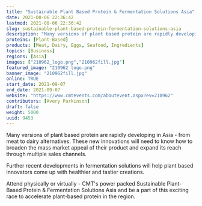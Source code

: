 ```yaml
---
title: "Sustainable Plant Based Protein & Fermentation Solutions Asia"
date: 2021-08-06 22:36:42
lastmod: 2021-08-06 22:36:42
slug: sustainable-plant-based-protein-fermentation-solutions-asia
description: "Many versions of plant based protein are rapidly developing in Asia - from meat to dairy alternatives. These new innovations will need to know how to broaden the mass market appeal of their product and expand its reach through multiple sales channels.Further recent developments in fermentation solutions will help plant based innovators come up with healthier and tastier creations."
proteins: [Plant-Based]
products: [Meat, Dairy, Eggs, Seafood, Ingredients]
topics: [Business]
regions: [Asia]
images: ["210962_logo.png","210962fill.jpg"]
featured_image: "210962_logo.png"
banner_image: "210962fill.jpg"
online: TRUE
start_date: 2021-09-07
end_date: 2021-09-07
website: "https://www.cmtevents.com/aboutevent.aspx?ev=210962"
contributors: [Avery Parkinson]
draft: false
weight: 5000
uuid: 9453
---
```

Many versions of plant based protein are rapidly developing in Asia -
from meat to dairy alternatives. These new innovations will need to know
how to broaden the mass market appeal of their product and expand its
reach through multiple sales channels.

Further recent developments in fermentation solutions will help plant
based innovators come up with healthier and tastier creations.

Attend physically or virtually - CMT's power packed Sustainable
Plant-Based Protein & Fermentation Solutions Asia and be a part of this
exciting race to accelerate plant-based protein in the region.
